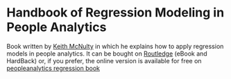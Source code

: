 # Handbook of Regression Modeling in People Analytics

Book written by  <a href="https://github.com/keithmcnulty" title="Keith McNulty">Keith McNulty</a> in which he explains how to apply regression models in people analytics. It can be bought on  <a href="https://www.routledge.com/Handbook-of-Regression-Modeling-in-People-Analytics-With-Examples-in-R/McNulty/p/book/9781032041742" title="routledge">Routledge</a> (eBook and HardBack) or, if you prefer, the online version is available for free on  <a href="https://peopleanalytics-regression-book.org" title="peopleanalytics-regression-book">peopleanalytics regression book</a>



